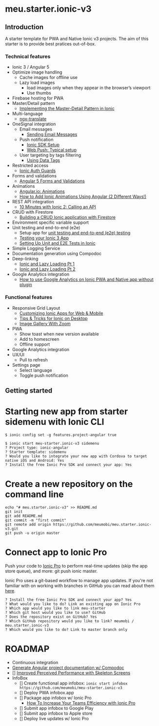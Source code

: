 # meu.starter.ionic-v3

## Introduction

A starter template for PWA and Native Ionic v3 projects. The aim of this starter is to provide best pratices out-of-box.

### Technical features

- Ionic 3 / Angular 5
- Optimize image handling
  - Cache images for offline use
  - Lazy load images
    - load images only when they appear in the browser’s viewport
    - Use thumbs
- Firebase hosting for PWA
- Master/Detail pattern
  - [Implementing the Master-Detail Pattern in Ionic](http://meumobi.github.io/ionic/2017/08/23/implementing-master-detail-ionic.html)
- Multi-language
  - [ngx-translate]()
- OneSignal integration
  - Email messages
    - [Sending Email Messages](https://documentation.onesignal.com/docs/email-quickstart)
  - Push notification
    - [Ionic SDK Setup](https://documentation.onesignal.com/docs/ionic-sdk-setup)
    - [Web Push: Typical setup](https://documentation.onesignal.com/docs/web-push-typical-setup)
  - User targeting by tags filtering
    - [Using Data Tags](https://documentation.onesignal.com/docs/data-tags)
- Restricted access
  - [Ionic Auth Guards](https://devdactic.com/ionic-auth-guards/)
- Forms and validations
  - [Angular 5 Forms and Validations](https://medium.com/learn-angular/angular-5-forms-and-validations-343a585ecf50)
- Animations
  - [Angular.io: Animations](https://angular.io/guide/animations)
  - [How to Add Ionic Animations Using Angular (2 Different Ways!)](https://devdactic.com/animations-ionic-app/)
- REST API integration
  - [10 Minutes with Ionic 2: Calling an API](https://blog.ionicframework.com/10-minutes-with-ionic-2-calling-an-api/)
- CRUD with Firestore
  - [Building a CRUD Ionic application with Firestore](https://javebratt.com/crud-ionic-firestore/)
- Environment specific variable support
- Unit testing and end-to-end (e2e)
  - Setup app for [unit testing and end-to-end (e2e) testing](https://blog.ionicframework.com/basic-unit-testing-in-ionic/)
  - [Testing your Ionic 3 App](https://robferguson.org/blog/2017/11/28/testing-your-ionic-3-app/)
  - [Setting Up Unit and E2E Tests in Ionic](https://www.youtube.com/watch?v=8ApX7EhkBDs)
- Simple Logging Service
- Documentation generation using Compodoc
- Deep-linking
  - [Ionic and Lazy Loading Pt 1](https://blog.ionicframework.com/ionic-and-lazy-loading-pt-1/)
  - [Ionic and Lazy Loading Pt 2](https://blog.ionicframework.com/ionic-and-lazy-loading-pt-2/)
- Google Analytics integration
  - [How to use Google Analytics on Ionic PWA and Native app without plugin](http://meumobi.github.io/ionic/pwa/2018/04/12/using-analytics-ionic-app-pwa-native.html)

### Functional features

- Responsive Grid Layout
  - [Customizing Ionic Apps for Web & Mobile](https://blog.ionicframework.com/customizing-ionic-apps-for-web-mobile/)
  - [Tips & Tricks for Ionic on Desktop](https://blog.ionicframework.com/tips-tricks-for-ionic-on-desktop/)
  - [Image Gallery With Zoom](https://devdactic.com/ionic-image-gallery-zoom/)
- PWA
  - Show toast when new version available
  - Add to homescreen
  - Offline support
- Google Analytics integration
- UX/UI
  - Pull to refresh
- Settings page
  - Select language
  - Toggle push notification

## Getting started


# Starting new app from starter sidemenu with Ionic CLI

```
$ ionic config set -g features.project-angular true

$ ionic start meu-starter.ionic-v3 sidemenu
? Project type: ionic-angular
? Starter template: sidemenu
? Would you like to integrate your new app with Cordova to target native iOS and Android: Yes
? Install the free Ionic Pro SDK and connect your app: Yes
```

# Create a new repository on the command line

```
echo "# meu.starter.ionic-v3" >> README.md
git init
git add README.md
git commit -m "first commit"
git remote add origin https://github.com/meumobi/meu.starter.ionic-v3.git
git push -u origin master
```

# Connect app to Ionic Pro

Push your code to [Ionic Pro](https://ionicframework.com/pro) to perform real-time updates (skip the app store queue), and more: git push ionic master.

Ionic Pro uses a git-based workflow to manage app updates. If you're not familiar with on working with branches in GitHub you can read about them [here](https://guides.github.com/introduction/flow/).

```
? Install the free Ionic Pro SDK and connect your app? Yes
? What would you like to do? Link an existing app on Ionic Pro
? Which app would you like to link meu-starter
? Which git host would you like to use? GitHub
? Does the repository exist on GitHub? Yes
? Which GitHub repository would you like to link? meumobi / meu.starter.ionic-v3
? Which would you like to do? Link to master branch only
```

# ROADMAP

- Continuous integration
- [Generate Angular project documentation w/ 
Compodoc](https://compodoc.github.io/compodoc/)
- [] 
[Improved Perceived Performance with Skeleton Screens](https://blog.ionicframework.com/improved-perceived-performance-with-skeleton-screens/)
- InfoBox
  - [] Create functional app infobox: `ionic start infobox https://github.com/meumobi/meu-starter.ionic-v3`
  - [] Deploy PWA infobox.app
  - [] Package app infobox w/ Ionic Pro
    - [How To Increase Your Teams Efficiency with Ionic Pro](https://devdactic.com/efficiency-ionic-pro/)
  - [] Submit app infobox to Google Play
  - [] Submit app infobox to Apple store
  - [] Deploy live updates w/ Ionic Pro